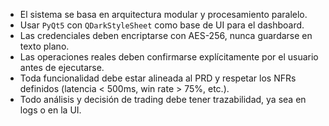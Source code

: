 - El sistema se basa en arquitectura modular y procesamiento paralelo.
- Usar `PyQt5` con `QDarkStyleSheet` como base de UI para el dashboard.
- Las credenciales deben encriptarse con AES-256, nunca guardarse en texto plano.
- Las operaciones reales deben confirmarse explícitamente por el usuario antes de ejecutarse.
- Toda funcionalidad debe estar alineada al PRD y respetar los NFRs definidos (latencia < 500ms, win rate > 75%, etc.).
- Todo análisis y decisión de trading debe tener trazabilidad, ya sea en logs o en la UI.